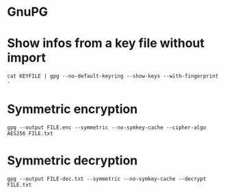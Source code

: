 # GnuPG

Show infos from a key file without import
===

```
cat KEYFILE | gpg --no-default-keyring --show-keys --with-fingerprint -
```

Symmetric encryption
===

```
gpg --output FILE.enc --symmetric --no-symkey-cache --cipher-algo AES256 FILE.txt
```

Symmetric decryption
===

```
gpg --output FILE-dec.txt --symmetric --no-symkey-cache --decrypt FILE.txt
```
